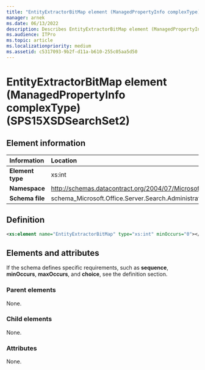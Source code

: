 ```yaml
---
title: "EntityExtractorBitMap element (ManagedPropertyInfo complexType) (SPS15XSDSearchSet2)"
manager: arnek
ms.date: 06/13/2022
description: Describes EntityExtractorBitMap element (ManagedPropertyInfo complexType) (SPS15XSDSearchSet2) and includes information on elements and attributes.
ms.audience: ITPro
ms.topic: article
ms.localizationpriority: medium
ms.assetid: c5317093-9b2f-d11a-b610-255c05aa5d50
---
```


# EntityExtractorBitMap element (ManagedPropertyInfo complexType) (SPS15XSDSearchSet2)



## Element information

| Information | Location |
|:-----|:-----|
|**Element type** <br/> |xs:int  <br/> |
|**Namespace** <br/> |http://schemas.datacontract.org/2004/07/Microsoft.Office.Server.Search.Administration  <br/> |
|**Schema file** <br/> |schema_Microsoft.Office.Server.Search.Administration.xsd  <br/> |

## Definition

```XML
<xs:element name="EntityExtractorBitMap" type="xs:int" minOccurs="0"></xs:element>

```

## Elements and attributes

If the schema defines specific requirements, such as **sequence**, **minOccurs**, **maxOccurs**, and **choice**, see the definition section.

### Parent elements

None.

### Child elements

None.

### Attributes

None.
